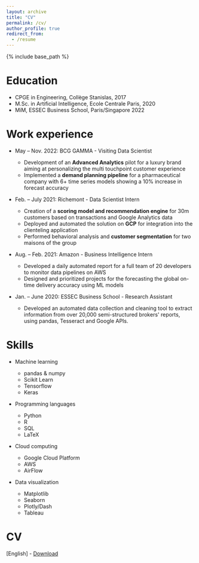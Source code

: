 ```yaml
---
layout: archive
title: "CV"
permalink: /cv/
author_profile: true
redirect_from:
  - /resume
---
```


{% include base_path %}

Education
======
* CPGE in Engineering, Collège Stanislas, 2017
* M.Sc. in Artificial Intelligence, Ecole Centrale Paris, 2020
* MiM, ESSEC Business School, Paris/Singapore 2022

Work experience
======
* May – Nov. 2022: BCG GAMMA - Visiting Data Scientist
  * Development of an **Advanced Analytics** pilot for a luxury brand aiming at personalizing the multi touchpoint customer experience
  * Implemented a  **demand planning pipeline** for a pharmaceutical company with 6+ time series models showing a 10% increase in forecast accuracy

* Feb. – July 2021: Richemont - Data Scientist Intern
  * Creation of a **scoring model and recommendation engine** for 30m
customers based on transactions and Google Analytics data
  * Deployed and automated the solution on **GCP** for integration into the clienteling application
  * Performed behavioral analysis and **customer segmentation** for two maisons of the group

* Aug. – Feb. 2021: Amazon - Business Intelligence Intern
  * Developed a daily automated report for a full team of 20 developers to monitor data pipelines on AWS
  * Designed and prioritized projects for the forecasting the global on-time delivery accuracy using ML models

* Jan. – June 2020: ESSEC Business School - Research Assistant
  * Developed an automated data collection and cleaning tool to extract information from over 20,000 semi-structured brokers' reports, using pandas, Tesseract and Google APIs.

Skills
======
* Machine learning
  * pandas & numpy
  * Scikit Learn
  * Tensorflow
  * Keras

* Programming languages
  * Python
  * R
  * SQL
  * LaTeX

* Cloud computing
  * Google Cloud Platform
  * AWS
  * AirFlow

* Data visualization
  * Matplotlib
  * Seaborn
  * Plotly/Dash
  * Tableau

CV
======
[English] - [Download](https://arianedlns.github.io/files/CV_Ariane_Dalens_en_US.pdf)
